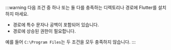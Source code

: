 
   :::warning
   다음 조건 중 하나 또는 둘 다를 충족하는 디렉토리나 경로에 Flutter를 설치하지 마세요.

   * 경로에 특수 문자나 공백이 포함되어 있습니다.
   * 경로에 상승된 권한이 필요합니다.

   예를 들어 `C:\Program Files`는 두 조건을 모두 충족하지 않습니다.
   :::
